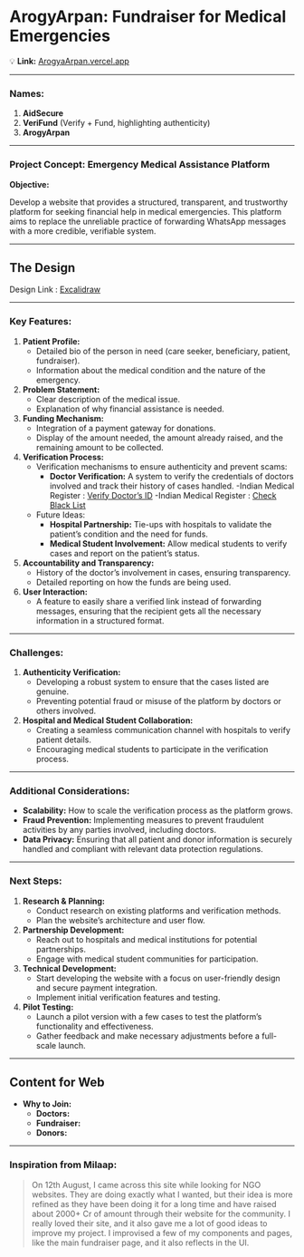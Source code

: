 # ArogyArpan: Fundraiser for Medical Emergencies

💡 **Link:** [ArogyaArpan.vercel.app](https://arogyarpan.vercel.app)

---

### Names:

1. **AidSecure**
2. **VeriFund** (Verify + Fund, highlighting authenticity)
3. **ArogyArpan**

---

### Project Concept: Emergency Medical Assistance Platform

**Objective:**

Develop a website that provides a structured, transparent, and trustworthy platform for seeking financial help in medical emergencies. This platform aims to replace the unreliable practice of forwarding WhatsApp messages with a more credible, verifiable system.

---

## The Design

Design Link :  [Excalidraw](https://excalidraw.com/#json=11Uxvnw1gCrMXoTM8jysh,3Fuz3npskZEj86VJ3BTlYQ)

---

### Key Features:

1. **Patient Profile:**
    - Detailed bio of the person in need (care seeker, beneficiary, patient, fundraiser).
    - Information about the medical condition and the nature of the emergency.
2. **Problem Statement:**
    - Clear description of the medical issue.
    - Explanation of why financial assistance is needed.
3. **Funding Mechanism:**
    - Integration of a payment gateway for donations.
    - Display of the amount needed, the amount already raised, and the remaining amount to be collected.
4. **Verification Process:**
    - Verification mechanisms to ensure authenticity and prevent scams:
      - **Doctor Verification:** A system to verify the credentials of doctors involved and track their history of cases handled.
        -Indian Medical Register : [Verify Doctor’s ID](https://www.nmc.org.in/information-desk/indian-medical-register/)
        -Indian Medical Register : [Check Black List](https://www.nmc.org.in/information-desk/indian-medical-register/black-list-doctors/)
    - Future Ideas:
      - **Hospital Partnership:** Tie-ups with hospitals to validate the patient’s condition and the need for funds.
      - **Medical Student Involvement:** Allow medical students to verify cases and report on the patient’s status.
5. **Accountability and Transparency:**
    - History of the doctor’s involvement in cases, ensuring transparency.
    - Detailed reporting on how the funds are being used.
6. **User Interaction:**
    - A feature to easily share a verified link instead of forwarding messages, ensuring that the recipient gets all the necessary information in a structured format.

---

### Challenges:

1. **Authenticity Verification:**
    - Developing a robust system to ensure that the cases listed are genuine.
    - Preventing potential fraud or misuse of the platform by doctors or others involved.
2. **Hospital and Medical Student Collaboration:**
    - Creating a seamless communication channel with hospitals to verify patient details.
    - Encouraging medical students to participate in the verification process.

---

### Additional Considerations:

- **Scalability:** How to scale the verification process as the platform grows.
- **Fraud Prevention:** Implementing measures to prevent fraudulent activities by any parties involved, including doctors.
- **Data Privacy:** Ensuring that all patient and donor information is securely handled and compliant with relevant data protection regulations.

---

### Next Steps:

1. **Research & Planning:**
    - Conduct research on existing platforms and verification methods.
    - Plan the website’s architecture and user flow.
2. **Partnership Development:**
    - Reach out to hospitals and medical institutions for potential partnerships.
    - Engage with medical student communities for participation.
3. **Technical Development:**
    - Start developing the website with a focus on user-friendly design and secure payment integration.
    - Implement initial verification features and testing.
4. **Pilot Testing:**
    - Launch a pilot version with a few cases to test the platform’s functionality and effectiveness.
    - Gather feedback and make necessary adjustments before a full-scale launch.

---

## Content for Web

- **Why to Join:**
  - **Doctors:**
  - **Fundraiser:**
  - **Donors:**

---

### Inspiration from Milaap:

> On 12th August, I came across this site while looking for NGO websites. They are doing exactly what I wanted, but their idea is more refined as they have been doing it for a long time and have raised about 2000+ Cr of amount through their website for the community. I really loved their site, and it also gave me a lot of good ideas to improve my project. I improvised a few of my components and pages, like the main fundraiser page, and it also reflects in the UI.
